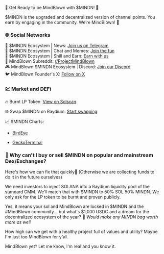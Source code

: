 🌟 Get Ready to be MindBlown with $MINDN! 🌟

$MINDN is the upgraded and decentralized version of channel points. You earn by engaging in the community. We’re MindBlown! 🚀

### 🌐 Social Networks

📢 $MINDN Ecosystem | News: [Join us on Telegram](https://t.me/MindBlownProject)  
💬 $MINDN Ecosystem | Chat and Memes: [Join the fun](https://t.me/MindBlowngraphicsmemes/1)  
💸 $MINDN Ecosystem | Shill and Earn: [Earn with us](https://t.me/MindBlownCommunity)  
📝 MindBlown Subreddit: [r/ProjectMindBlown](https://www.reddit.com/r/ProjectMindBlown/)  
🎮 MindBlown $MINDN Ecosystem | Discord: [Join our Discord](https://discord.gg/93XJtRQWkW)  
🐦 MindBlown Founder's X: [Follow on X](https://x.com/SeitanSurKick)

### 💹 Market and DEFi
🔥 Burnt LP Token: [View on Solscan](https://solscan.io/tx/3usMDeJyfFeKBrr6piNKwqMLUCBPqL14TQzeXPTEp5J3fqEWtT9gvxvhK6daES9pCFHHLgwncW4MHbyEabEPLkGZ)  

🌐 Swap $MINDN on Raydium: [Start swapping](https://raydium.io/swap/?inputMint=sol&outputMint=4bEMorkYYDojk98Pk2hRTScvh6HwKgvrikzEcP2dY545)

📈 $MINDN Charts:
- [BirdEye](https://birdeye.so/token/4bEMorkYYDojk98Pk2hRTScvh6HwKgvrikzEcP2dY545?chain=solana)

- [GeckoTerminal](https://www.geckoterminal.com/solana/pools/GXvnPwpJs22Q6YvUr6eA9EJV7Dt23RUH6m7jw9DW8o48)

### 🤔 Why can't I buy or sell $MINDN on popular and mainstream Dex/Exchanges?

Here's how we can fix that quickly🚀
(Otherwise we are collecting funds to do it in the future ourselves)

We need investors to inject SOLANA into a Raydium liquidity pool of the standard CMM. We'll match that with $MINDN to 50% SOL 50% MINDN. We only ask for the LP token to be burnt and proven publicly.

Yes, it means your sol and MindBlown are locked in $MINDN and the #MindBlown community... but what's $1,000 USDC and a dream for the decentralized ecosystem of the year? 🌟 *Would make any MINDN bag worth more as well*

How high can we get with a healthy project full of values and utility? Maybe I'm just too MindBlown for y'all.

MindBlown yet? Let me know, I'm real and you know it.
